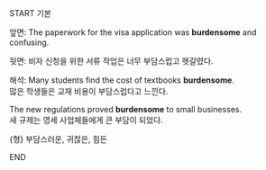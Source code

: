 START
기본

앞면:
The paperwork for the visa application was **burdensome** and confusing.

뒷면:
비자 신청을 위한 서류 작업은 너무 부담스럽고 헷갈렸다.

해석:
Many students find the cost of textbooks **burdensome**.  
많은 학생들은 교재 비용이 부담스럽다고 느낀다.

The new regulations proved **burdensome** to small businesses.  
새 규제는 영세 사업체들에게 큰 부담이 되었다.

{형} 부담스러운, 귀찮은, 힘든
<!--ID: 1746271863309-->
END